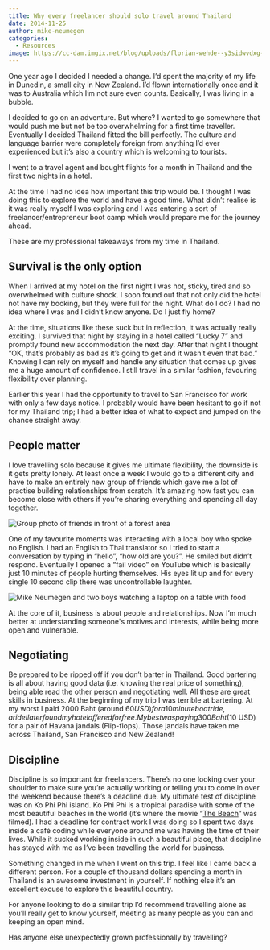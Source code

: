 ```yaml
---
title: Why every freelancer should solo travel around Thailand
date: 2014-11-25
author: mike-neumegen
categories:
  - Resources
image: https://cc-dam.imgix.net/blog/uploads/florian-wehde--y3sidwvdxg-unsplash.jpg
---
```


One year ago I decided I needed a change. I’d spent the majority of my life in Dunedin, a small city in New Zealand. I’d flown internationally once and it was to Australia which I’m not sure even counts. Basically, I was living in a bubble.

I decided to go on an adventure. But where? I wanted to go somewhere that would push me but not be too overwhelming for a first time traveller. Eventually I decided Thailand fitted the bill perfectly. The culture and language barrier were completely foreign from anything I’d ever experienced but it’s also a country which is welcoming to tourists.

I went to a travel agent and bought flights for a month in Thailand and the first two nights in a hotel.

At the time I had no idea how important this trip would be. I thought I was doing this to explore the world and have a good time. What didn’t realise is it was really myself I was exploring and I was entering a sort of freelancer/entrepreneur boot camp which would prepare me for the journey ahead.

These are my professional takeaways from my time in Thailand.

## Survival is the only option

When I arrived at my hotel on the first night I was hot, sticky, tired and so overwhelmed with culture shock. I soon found out that not only did the hotel not have my booking, but they were full for the night. What do I do? I had no idea where I was and I didn’t know anyone. Do I just fly home?

At the time, situations like these suck but in reflection, it was actually really exciting. I survived that night by staying in a hotel called “Lucky 7” and promptly found new accommodation the next day. After that night I thought “OK, that’s probably as bad as it’s going to get and it wasn’t even that bad.” Knowing I can rely on myself and handle any situation that comes up gives me a huge amount of confidence. I still travel in a similar fashion, favouring flexibility over planning.

Earlier this year I had the opportunity to travel to San Francisco for work with only a few days notice. I probably would have been hesitant to go if not for my Thailand trip; I had a better idea of what to expect and jumped on the chance straight away.

## People matter

I love travelling solo because it gives me ultimate flexibility, the downside is it gets pretty lonely. At least once a week I would go to a different city and have to make an entirely new group of friends which gave me a lot of practise building relationships from scratch. It’s amazing how fast you can become close with others if you’re sharing everything and spending all day together.

![Group photo of friends in front of a forest area](https://cc-dam.imgix.net/blog/assets/blog/thailand/friends.jpg)

One of my favourite moments was interacting with a local boy who spoke no English. I had an English to Thai translator so I tried to start a conversation by typing in “hello”, “how old are you?”. He smiled but didn’t respond. Eventually I opened a “fail video” on YouTube which is basically just 10 minutes of people hurting themselves. His eyes lit up and for every single 10 second clip there was uncontrollable laughter.

![Mike Neumegen and two boys watching a laptop on a table with food](https://cc-dam.imgix.net/blog/assets/blog/thailand/boy.jpg)

At the core of it, business is about people and relationships. Now I’m much better at understanding someone's motives and interests, while being more open and vulnerable.

## Negotiating

Be prepared to be ripped off if you don’t barter in Thailand. Good bartering is all about having good data (i.e. knowing the real price of something), being able read the other person and negotiating well. All these are great skills in business. At the beginning of my trip I was terrible at bartering. At my worst I paid 2000 Baht (around $60USD) for a 10 minute boat ride, a ride I later found my hotel offered for free. My best was paying 300 Baht ($10 USD) for a pair of Havana jandals (Flip-flops). Those jandals have taken me across Thailand, San Francisco and New Zealand\!

## Discipline

Discipline is so important for freelancers. There’s no one looking over your shoulder to make sure you’re actually working or telling you to come in over the weekend because there’s a deadline due. My ultimate test of discipline was on Ko Phi Phi island. Ko Phi Phi is a tropical paradise with some of the most beautiful beaches in the world (it’s where the movie “[The Beach](https://www.youtube.com/watch?v=SoygPJevn-Q)” was filmed). I had a deadline for contract work I was doing so I spent two days inside a café coding while everyone around me was having the time of their lives. While it sucked working inside in such a beautiful place, that discipline has stayed with me as I’ve been travelling the world for business.

Something changed in me when I went on this trip. I feel like I came back a different person. For a couple of thousand dollars spending a month in Thailand is an awesome investment in yourself. If nothing else it’s an excellent excuse to explore this beautiful country.

For anyone looking to do a similar trip I’d recommend travelling alone as you’ll really get to know yourself, meeting as many people as you can and keeping an open mind.

Has anyone else unexpectedly grown professionally by travelling?